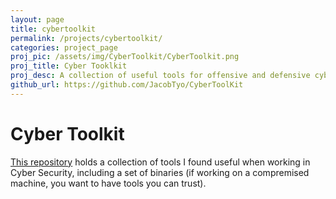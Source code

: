 ```yaml
---
layout: page
title: cybertoolkit
permalink: /projects/cybertoolkit/
categories: project_page
proj_pic: /assets/img/CyberToolkit/CyberToolkit.png
proj_title: Cyber Tooklkit
proj_desc: A collection of useful tools for offensive and defensive cyber security.
github_url: https://github.com/JacobTyo/CyberToolKit
---
```


<h1>Cyber Toolkit</h1>

<a href="https://github.com/JacobTyo/CyberToolKit">This repository</a> holds a collection of tools I found useful when working in Cyber Security, including a set of binaries (if working on a compremised machine, you want to have tools you can trust).

